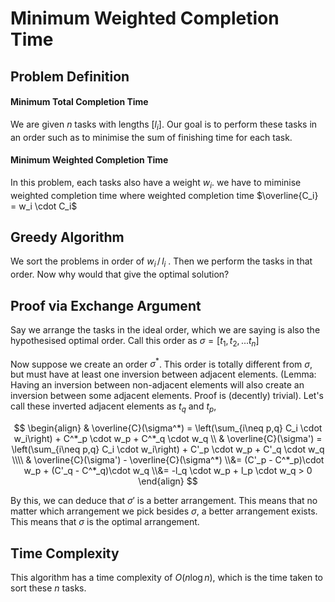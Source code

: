 # Minimum Weighted Completion Time
## Problem Definition
#### Minimum Total Completion Time
We are given $n$ tasks with lengths \[$l_i$]. Our goal is to perform these tasks in an order such as to minimise the sum of finishing time for each task.

#### Minimum Weighted Completion Time
In this problem, each tasks also have a weight $w_i$. we have to miminise weighted completion time where weighted completion time $\overline{C_i} = w_i \cdot C_i$

## Greedy Algorithm
We sort the problems in order of $w_i\,/\,l_i$ . Then we perform the tasks in that order. Now why would that give the optimal solution?

## Proof via Exchange Argument
Say we arrange the tasks in the ideal order, which we are saying is also the hypothesised optimal order. Call this order as $\sigma = [t_1, t_2, ... t_n]$ 

Now suppose we create an order $\sigma^*$. This order is totally different from $\sigma$, but must have at least one inversion between adjacent elements. (Lemma: Having an inversion between non-adjacent elements will also create an inversion between some adjacent elements. Proof is (decently) trivial). Let's call these inverted adjacent elements as $t_q$ and $t_p$, 

$$
\begin{align}
& \overline{C}(\sigma^*) = \left(\sum_{i\neq p,q} C_i \cdot w_i\right) + C^*_p \cdot w_p + C^*_q \cdot w_q \\
& \overline{C}(\sigma') = \left(\sum_{i\neq p,q} C_i \cdot w_i\right) + C'_p \cdot w_p + C'_q \cdot w_q \\\\
& \overline{C}(\sigma') - \overline{C}(\sigma^*) \\&=  
(C'_p - C^*_p)\cdot w_p + (C'_q - C^*_q)\cdot w_q \\&=
-l_q \cdot w_p + l_p \cdot w_q > 0 
\end{align}
$$

By this, we can deduce that $\sigma'$ is a better arrangement. This means that no matter which arrangement we pick besides $\sigma$, a better arrangement exists. This means that $\sigma$ is the optimal arrangement. 

## Time Complexity
This algorithm has a time complexity of $O(n\log n)$, which is the time taken to sort these $n$ tasks.